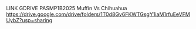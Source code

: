 LINK GDRIVE PASMP1B2025
Muffin Vs Chihuahua
https://drive.google.com/drive/folders/1T0d8Gv6FKWTGsgY1iaM1rfuEeVFMUybZ?usp=sharing
